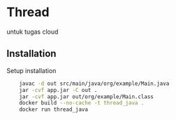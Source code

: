 
# Thread

untuk tugas cloud


## Installation

Setup installation

```bash
    javac -d out src/main/java/org/example/Main.java
    jar -cvf app.jar -C out .
    jar -cvf app.jar out/org/example/Main.class
    docker build --no-cache -t thread_java .
    docker run thread_java
```

    
